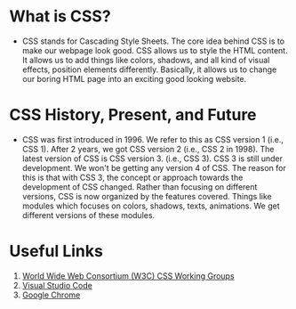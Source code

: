 # What is CSS?

- CSS stands for Cascading Style Sheets. The core idea behind CSS is to make our webpage look good. CSS allows us to style the HTML content. It allows us to add things like colors, shadows, and all kind of visual effects, position elements differently. Basically, it allows us to change our boring HTML page into an exciting good looking website.

# CSS History, Present, and Future

- CSS was first introduced in 1996. We refer to this as CSS version 1 (i.e., CSS 1). After 2 years, we got CSS version 2 (i.e., CSS 2 in 1998). The latest version of CSS is CSS version 3. (i.e., CSS 3). CSS 3 is still under development. We won't be getting any version 4 of CSS. The reason for this is that with CSS 3, the concept or approach towards the development of CSS changed. Rather than focusing on different versions, CSS is now organized by the features covered. Things like modules which focuses on colors, shadows, texts, animations. We get different versions of these modules.

# Useful Links

1. [World Wide Web Consortium (W3C) CSS Working Groups](https://www.w3.org/TR/tr-groups-all#tr_Cascading_Style_Sheets__CSS__Working_Group)
2. [Visual Studio Code](https://code.visualstudio.com/)
3. [Google Chrome](https://www.google.com/intl/en/chrome/)
